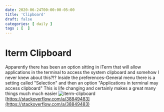 ```yaml
---
date: 2020-06-24T00:00:00-05:00
title: 'Clipboard'
draft: false
categories: [ daily ]
tags : [  ]
---
```

# Iterm Clipboard
Apparently there has been an option sitting in iTerm that will allow applications in the terminal to access the system clipboard and somehow I never knew about this?!?
Inside the preferences-General menu there is a setting called "Selection" and then an option "Applications in terminal may access clipboard"
This is life changing and certainly makes a great many things much much easier
![iterm-clipboard](/assets/images/iterm-clipboard.png "iTerm Clipboard")
[https://stackoverflow.com/a/38849483](https://stackoverflow.com/a/38849483)

